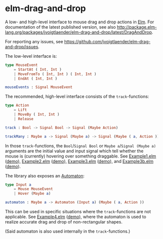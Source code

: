 elm-drag-and-drop
=================

A low- and high-level interface to mouse drag and drop actions in
[Elm](http://elm-lang.org/). For documentation of the latest
published version, see also
http://package.elm-lang.org/packages/jvoigtlaender/elm-drag-and-drop/latest/DragAndDrop.

For reporting any issues, see
https://github.com/jvoigtlaender/elm-drag-and-drop/issues.

The low-level interface is:

```elm
type MouseEvent
    = StartAt ( Int, Int )
    | MoveFromTo ( Int, Int ) ( Int, Int )
    | EndAt ( Int, Int )

mouseEvents : Signal MouseEvent
```

The recommended, high-level interface consists of the
`track`-functions:

```elm
type Action
    = Lift
    | MoveBy ( Int, Int )
    | Release

track : Bool -> Signal Bool -> Signal (Maybe Action)

trackMany : Maybe a -> Signal (Maybe a) -> Signal (Maybe ( a, Action ))
```

In those `track`-functions, the `Bool`/`Signal Bool` or `Maybe
a`/`Signal (Maybe a)` arguments are the initial value and input signal
which tell whether the mouse is (currently) hovering over something
draggable. See
[Example1.elm](https://github.com/jvoigtlaender/elm-drag-and-drop/blob/master/Example1.elm)
([demo](https://jvoigtlaender.github.io/elm-drag-and-drop/Example1.html)),
[Example2.elm](https://github.com/jvoigtlaender/elm-drag-and-drop/blob/master/Example2.elm)
([demo](https://jvoigtlaender.github.io/elm-drag-and-drop/Example2.html)),
[Example3.elm](https://github.com/jvoigtlaender/elm-drag-and-drop/blob/master/Example3.elm)
([demo](https://jvoigtlaender.github.io/elm-drag-and-drop/Example3.html)),
and
[Example3b.elm](https://github.com/jvoigtlaender/elm-drag-and-drop/blob/master/Example3b.elm)
([demo](https://jvoigtlaender.github.io/elm-drag-and-drop/Example3b.html)).

The library also exposes an
[Automaton](http://package.elm-lang.org/packages/evancz/automaton/latest):

```elm
type Input a
    = Mouse MouseEvent
    | Hover (Maybe a)

automaton : Maybe a -> Automaton (Input a) (Maybe ( a, Action ))
```

This can be used in specific situations where the `track`-functions
are not applicable. See
[Example4.elm](https://github.com/jvoigtlaender/elm-drag-and-drop/blob/master/Example4.elm)
([demo](https://jvoigtlaender.github.io/elm-drag-and-drop/Example4.html)),
where the automaton is used to realize accurate drag and drop of
non-rectangular shapes.

(Said automaton is also used internally in the `track`-functions.)
